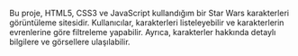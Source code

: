 Bu proje, HTML5, CSS3 ve JavaScript kullandığım bir Star Wars karakterleri görüntüleme sitesidir. Kullanıcılar, karakterleri listeleyebilir ve karakterlerin evrenlerine göre filtreleme yapabilir. Ayrıca, karakterler hakkında detaylı bilgilere ve görsellere ulaşılabilir.
